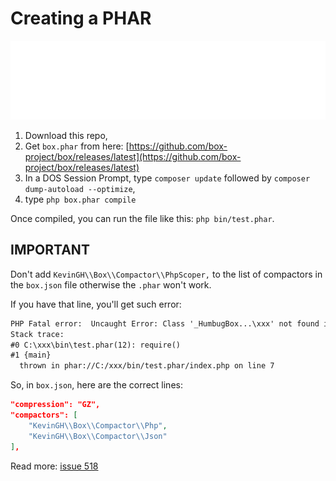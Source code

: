 # Creating a PHAR

![Banner](./banner.svg)

1. Download this repo,
2. Get `box.phar` from here: [https://github.com/box-project/box/releases/latest](https://github.com/box-project/box/releases/latest)
3. In a DOS Session Prompt, type `composer update` followed by `composer dump-autoload --optimize`,
4. type `php box.phar compile`

Once compiled, you can run the file like this: `php bin/test.phar`.

## IMPORTANT

Don't add `KevinGH\\Box\\Compactor\\PhpScoper,` to the list of compactors in the `box.json` file otherwise the `.phar` won't work.

If you have that line, you'll get such error:

```txt
PHP Fatal error:  Uncaught Error: Class '_HumbugBox...\xxx' not found in phar://xxx/bin/test.phar/index.php:7
Stack trace:
#0 C:\xxx\bin\test.phar(12): require()
#1 {main}
  thrown in phar://C:/xxx/bin/test.phar/index.php on line 7
```

So, in `box.json`, here are the correct lines:

```json
"compression": "GZ",
"compactors": [
    "KevinGH\\Box\\Compactor\\Php",
    "KevinGH\\Box\\Compactor\\Json"
],
```

Read more: [issue 518](https://github.com/box-project/box/issues/518)
